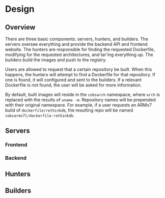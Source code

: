 # Design

## Overview
There are three basic components: servers, hunters, and builders. The servers oversee everything and provide the backend API and frontend website. The hunters are responsible for finding the requested Dockerfile, modifying for the requested architectures, and tar'ing everything up. The builders build the images and push to the registry.

Users are allowed to request that a certain repository be built. When this happens, the hunters will attempt to find a Dockerfile for that repository. If one is found, it will configured and sent to the builders. If a relevant Dockerfile is not found, the user will be asked for more information.

By default, built images will reside in the `cobsarch` namespace, where `arch` is replaced with the results of `uname -m`. Repository names will be prepended with their original namespace. For example, if a user requests an ARMv7 build of `dockerfile/rethinkdb`, the resulting repo will be named `cobsarmv7l/dockerfile-rethinkdb`.

## Servers
### Frontend

### Backend

## Hunters

## Builders
